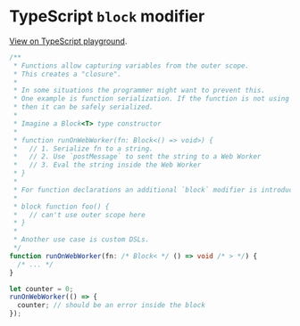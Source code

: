 # TypeScript `block` modifier

[View on TypeScript playground](https://www.typescriptlang.org/play/index.html?ssl=1&ssc=1&pln=32&pc=4#code/PQKhCgAIUgxBXAdgYwC4EsD2iDOkCGANoZgO6TL4AOq8ATuogOaQBu+D+ARoQKZ4AzOpgC2kVAAtekTPFS86kHMkxVeAOigwAKhPR5kdXvnl58kAETISOerwuboWyAElES0dJzpaJrLnEpSCphJjp8EREFSBF0JglUSFJ8RETUTGCjVl5UwP1HGAB5RGleAA8Iqj5IfUgBJDR-JQV0InQALz9sdVcBQOl6lAxsGrxETET4b2YZOWjlVV4AGmdJHJrEyncuL3wBXkIAT2bOQg7eABMC5xcRfCZGaXMAIRJkAGsAHm0APnFDtQUbA4VB0eBoTB0LTOQaNEZgxDFADqvC4SMh7wUAAoBIgAFyQV6YD6fLEASkgAF4-qxMOgLj8KQBvZyQSDAYCQACMPQAyi02u0Bu50gQlKDGEwCmz2ZyAEw9ACqOGkAAMqJgQQBZfg4e68VXiDIq3JrcUMGai8woriQdF0TFQ6AyjmQADMPQAouxCP1zZKarh6dIzTa7RiFM4AL7Q52wSF1BrDdwXXjWDhdAIpAgXC4+fxESCqnjE96GkSYPMCdDRWqMUGV8GXPGxmAlj6JoZNASYTDkyAs51s11bADkkxVs3kigWgKkRmjrcgAEFxmtFFNpJRJ7VkFN0mIACK8gAyOAKwHAsOTkARyNR9sdOPx7JgRJJ0E5-epbDpF1fkB-CAwDMlAAHqBBn7gDG4B8JssipNElKQAADAA3OAd6IDaj7Yt+fyDkCSDTmhspKBIsiEP+OwEO4CjCIojDeKmfrtu80FkmhQA).

```typescript
/**
 * Functions allow capturing variables from the outer scope.
 * This creates a "closure".
 *
 * In some situations the programmer might want to prevent this.
 * One example is function serialization. If the function is not using outer scope,
 * then it can be safely serialized.
 *
 * Imagine a Block<T> type constructor
 *
 * function runOnWebWorker(fn: Block<() => void>) {
 *   // 1. Serialize fn to a string.
 *   // 2. Use `postMessage` to sent the string to a Web Worker
 *   // 3. Eval the string inside the Web Worker
 * }
 *
 * For function declarations an additional `block` modifier is introduced:
 *
 * block function foo() {
 *   // can't use outer scope here
 * }
 *
 * Another use case is custom DSLs.
 */
function runOnWebWorker(fn: /* Block< */ () => void /* > */) {
  /* ... */
}

let counter = 0;
runOnWebWorker(() => {
  counter; // should be an error inside the block
});
```
